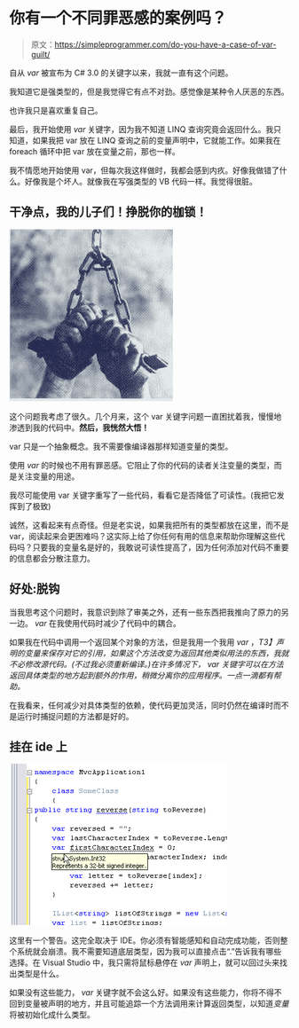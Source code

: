 # 你有一个不同罪恶感的案例吗？

> 原文：<https://simpleprogrammer.com/do-you-have-a-case-of-var-guilt/>

自从 *var* 被宣布为 C# 3.0 的关键字以来，我就一直有这个问题。

我知道它是强类型的，但是我觉得它有点不对劲。感觉像是某种令人厌恶的东西。

也许我只是喜欢重复自己。

最后，我开始使用 *var* 关键字，因为我不知道 LINQ 查询究竟会返回什么。我只知道，如果我把 var 放在 LINQ 查询之前的变量声明中，它就能工作。如果我在 foreach 循环中把 var 放在变量之前，那也一样。

我不情愿地开始使用 var，但每次我这样做时，我都会感到内疚。好像我做错了什么。好像我是个坏人。就像我在写强类型的 VB 代码一样。我觉得很脏。

## 干净点，我的儿子们！挣脱你的枷锁！



![](img/7c170f943bc38d011e72988de9b1f10e.png "hands-in-shackles")



这个问题我考虑了很久。几个月来，这个 var 关键字问题一直困扰着我，慢慢地渗透到我的代码中。**然后，我恍然大悟！**

var 只是一个抽象概念。我不需要像编译器那样知道变量的类型。

使用 *var* 的时候也不用有罪恶感。它阻止了你的代码的读者关注变量的类型，而是关注变量的用途。

我尽可能使用 var 关键字重写了一些代码，看看它是否降低了可读性。(我把它发挥到了极致)

诚然，这看起来有点奇怪。但是老实说，如果我把所有的类型都放在这里，而不是 var，阅读起来会更困难吗？这实际上给了你任何有用的信息来帮助你理解这些代码吗？只要我的变量名是好的，我敢说可读性提高了，因为任何添加对代码不重要的信息都会分散注意力。

## 好处:脱钩

当我思考这个问题时，我意识到除了审美之外，还有一些东西把我推向了原力的另一边。 *var* 在我使用代码时减少了代码中的耦合。

如果我在代码中调用一个返回某个对象的方法，但是我用一个我用 *var* ，*T3】声明的变量来保存对它的引用，如果这个方法改变为返回其他类似用法的东西，我就不必修改源代码。(不过我必须重新编译。)在许多情况下， *var* 关键字可以在方法返回具体类型的地方起到额外的作用，稍微分离你的应用程序。一点一滴都有帮助。*

在我看来，任何减少对具体类型的依赖，使代码更加灵活，同时仍然在编译时而不是运行时捕捉问题的方法都是好的。

## 挂在 ide 上



![](img/ebe74024917e4bccda70cd298c6ee660.png "var")



这里有一个警告。这完全取决于 IDE。你必须有智能感知和自动完成功能，否则整个系统就会崩溃。我不需要知道底层类型，因为我可以直接点击“.”告诉我有哪些选择。在 Visual Studio 中，我只需将鼠标悬停在 *var* 声明上，就可以回过头来找出类型是什么。

如果没有这些能力， *var* 关键字就不会这么好。如果没有这些能力，你将不得不回到变量被声明的地方，并且可能追踪一个方法调用来计算返回类型，以知道*变量*将被初始化成什么类型。